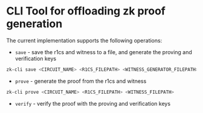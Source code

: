 # CLI Tool for offloading zk proof generation

The current implementation supports the following operations:

- `save` - save the r1cs and witness to a file, and generate the proving and verification keys

```bash
zk-cli save <CIRCUIT_NAME> <R1CS_FILEPATH> <WITNESS_GENERATOR_FILEPATH>
```

- `prove` - generate the proof from the r1cs and witness

```bash
zk-cli prove <CIRCUIT_NAME> <R1CS_FILEPATH> <WITNESS_FILEPATH>
```

- `verify` - verify the proof with the proving and verification keys